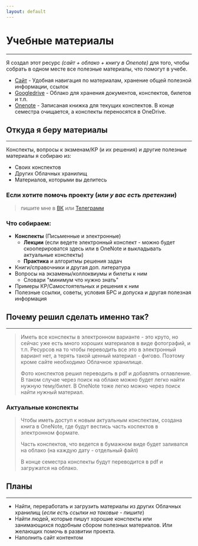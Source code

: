 ```yaml
---
layout: default
---
```


# Учебные материалы

***

Я создал этот ресурс *(сайт + облако + книгу в Onenote)* для того, чтобы собрать в одном месте все полезные материалы, что помогут в учебе. 

* <u>Сайт</u> - Удобная навигация по материалам, хранение общей полезной информации, ссылок
* <u>Googledrive</u> - Облако для хранения документов, конспектов, билетов и т.п.
* <u>Onenote</u> - Записаная книжка для текущих конспектов. В конце семестра очищается, а конспекты переносятся в OneDrive.

## Откуда я беру материалы 

***

Конспекты, вопросы к экзменам/КР (и их решения) и другие полезные материалы я собираю из:

* Своих конспектов
* Других Облачных хранилищ
* Материалов, которыми вы делитесь

### Если хотите помочь проекту (_или у вас есть претензии_)

> пишите мне в <a href="https://vk.com/al_blinov">ВК</a> или <a href="https://t.me/aiteron ">Телеграмм</a> 

### Что собираем:

* **Конспекты** (Письменные и электронные)
  * **Лекции** (если ведете электронный конспект - можно будет скооперироватся здесь или в OneNote и выкладывать актуальные конспекты)
  * **Практика** и алгоритмы решения задач
* Книги/справочники и другая доп. литература
* Вопросы на экзамены/коллоквиумы и билеты к ним
  * Словари "минимум что нужно знать"
* Примеры КР/Самостоятельных и решения к ним
* Полезные ссылки, советы, условия БРС и допуска и другая полезная информация

## Почему решил сделать именно так?

***

> Иметь все конспекты в электронном варианте - это круто, но сейчас уже есть много хороших материалов в виде фотографий, и т.п. Ресурсов на то чтобы переводить все это в электронный вариант нет, а терять такой ценный материал - фигово. Поэтому кроме сайте необходимо Облачное хранилище.
>
> Фото конспектов решил переводить в pdf и добавлять оглавление. В таком случае через поиск на облаке можно будет легко найти нужную тему/билет. В OneNote тоже легко можно через поиск найти нужный материал.

### Актуальные конспекты

> Чтобы иметь доступ к новым актуальным конспектам, создана книга в OneNote, где будут вестись часть коспектов в электронном формате. 
>
> Часть конспектов, что ведется в бумажном виде будет заливатся на облако (на каждую дату - отдельный файл)
>
> В конце семестра конспекты будут переводится в pdf и загружатся на облако.

## Планы

***

* Найти, переработать и загрузить материалы из других Облачных хранилищ (*если есть ссылки на таковые - пишите*)
* Найти людей, которые пишут хорошие конспекты или занимающихся подобным сбором полезных материалов. Или желающих помочь в развитии проекта.
* Наполнить сайт контентом



